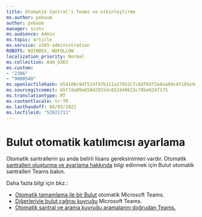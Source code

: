 ```yaml
---
title: Otomatik Santral'i Teams ve etkinleştirme
ms.author: pebaum
author: pebaum
manager: scotv
ms.audience: Admin
ms.topic: article
ms.service: o365-administration
ROBOTS: NOINDEX, NOFOLLOW
localization_priority: Normal
ms.collection: Adm_O365
ms.custom:
- "2386"
- "9000548"
ms.openlocfilehash: b54108c9df524f97b111a17952cfc8dfb5f2e8aa09cdf105e9452fcc27dc1028
ms.sourcegitcommit: b5f7da89a650d2915dc652449623c78be6247175
ms.translationtype: MT
ms.contentlocale: tr-TR
ms.lasthandoff: 08/05/2021
ms.locfileid: "53921711"
---
```

# <a name="set-up-a-cloud-auto-attendant"></a>Bulut otomatik katılımcısı ayarlama

Otomatik santrallerin şu anda belirli lisans gereksinimleri vardır. Otomatik [santralleri oluşturma ve ayarlama hakkında](https://docs.microsoft.com/microsoftteams/what-are-phone-system-auto-attendants) bilgi edinmek için Bulut otomatik santralleri Teams bakın. 

Daha fazla bilgi için bkz.:

- [Otomatik tamamlama ile bir Bulut](https://docs.microsoft.com/microsoftteams/create-a-phone-system-auto-attendant) otomatik Microsoft Teams. 
- [Diğerleriyle bulut çağrısı kuyruğu](https://docs.microsoft.com/microsoftteams/create-a-phone-system-call-queue) Microsoft Teams. 
- [Otomatik santral ve arama kuyruğu aramalarını doğrudan Teams.](https://docs.microsoft.com/microsoftteams/answer-auto-attendant-and-call-queue-calls) 